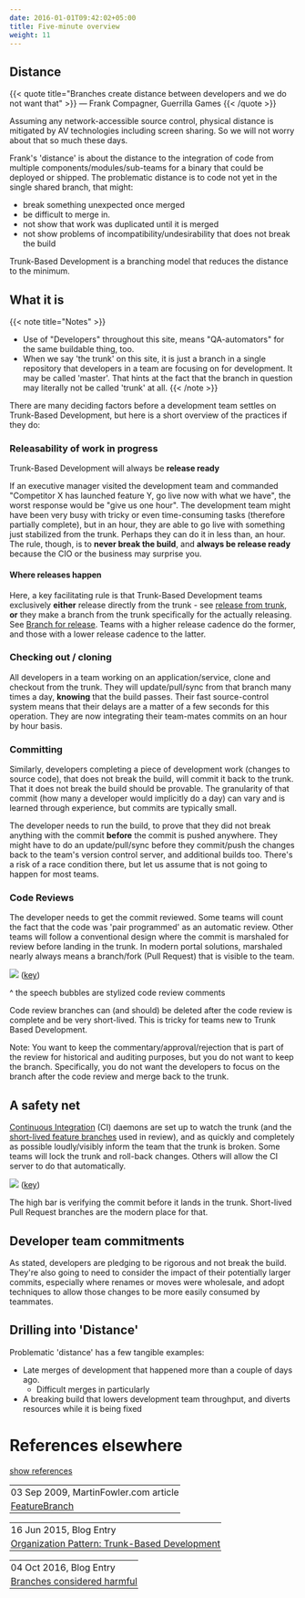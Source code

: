 ```yaml
---
date: 2016-01-01T09:42:02+05:00
title: Five-minute overview
weight: 11
---
```


## Distance

{{< quote title="Branches create distance between developers and we do not want that" >}}
&mdash; Frank Compagner, Guerrilla Games
{{< /quote >}}

Assuming any network-accessible source control, physical distance is mitigated by AV technologies including 
screen sharing. So we will not worry about that so much these days.

Frank's 'distance' is about the distance to the integration of code from multiple components/modules/sub-teams for a 
binary that could be deployed or shipped. The problematic distance is to code not yet in the single shared branch, 
that might:

* break something unexpected once merged
* be difficult to merge in.
* not show that work was duplicated until it is merged
* not show problems of incompatibility/undesirability that does not break the build

Trunk-Based Development is a branching model that reduces the distance to the minimum. 
 
## What it is

{{< note title="Notes" >}}
* Use of "Developers" throughout this site, means "QA-automators" for the same buildable thing, too.
* When we say 'the trunk' on this site, it is just a branch in a single repository that developers in a team are focusing on 
for development. It may be called 'master'. That hints at the fact that the branch in question may literally not be 
called 'trunk' at all.
{{< /note >}}

There are many deciding factors before a development team settles on Trunk-Based Development, but here is a short overview 
of the practices if they do:

### Releasability of work in progress

Trunk-Based Development will always be **release ready**

If an executive manager visited the development team and commanded "Competitor X has launched feature Y, go 
live now with what we have", the worst response would be "give us one hour". The development team might have been very 
busy with tricky or even time-consuming tasks (therefore partially complete), but in an hour, they are able to go live 
with something just stabilized from the trunk. Perhaps they can do it in less than, an hour. The rule, though, is to **never break 
the build**, and **always be release ready** because the CIO or the business may surprise you.

#### Where releases happen

Here, a key facilitating rule is that Trunk-Based Development teams exclusively **either** release directly from the 
trunk - see [release from trunk](/release-from-trunk/), **or** they make a branch from the trunk specifically for 
the actually releasing. See [Branch for release](/branch-for-release/).
Teams with a higher release cadence do the former, and those with a lower release cadence to the latter. 

### Checking out / cloning

All developers in a team working on an application/service, clone and checkout from the trunk. They will 
update/pull/sync from that branch many times a day, **knowing** that the build passes. Their fast 
source-control system means that their delays are a matter of a few seconds for this operation. They are now 
integrating their team-mates commits on an hour by hour basis.

### Committing

Similarly, developers completing a piece of development work (changes to source code), that does not 
break the build, will commit it back to the trunk. That it does not break the build should be provable. The granularity of that commit (how many a developer 
would implicitly do a day) can vary and is learned through experience, but commits are typically small.

The developer needs to run the build, to prove that they did not break anything with the commit **before** the commit
is pushed anywhere. They might have to do an update/pull/sync before they commit/push the changes back to the team's 
version control server, and additional builds too. There's a risk of a race condition there, but let us assume that is not 
going to happen for most teams.

### Code Reviews

The developer needs to get the commit reviewed. Some teams will count the fact that the code was 'pair programmed' 
as an automatic review. Other teams will follow a conventional design where the commit is marshaled
for review before landing in the trunk. In modern portal solutions, marshaled nearly always means a branch/fork (Pull
Request) that is visible to the team.

![](trunk_pr.png)
([key](/key/))

^ the speech bubbles are stylized code review comments

Code review branches can (and should) be 
deleted after the code review is complete and be very short-lived. This is tricky for teams new to Trunk Based 
Development. 

Note: You want to keep 
the commentary/approval/rejection that is part of the review for historical and auditing purposes, but you do not want to 
keep the branch. Specifically, you do not want the developers to focus on the branch after the code review and merge back
to the trunk.

## A safety net

[Continuous Integration](/continuous-integration/) (CI) daemons are set up to watch the trunk (and the 
[short-lived feature branches](/short-lived-feature-branches/) used in review), and as quickly and completely as possible 
loudly/visibly inform the team that the trunk is broken.  Some teams will lock the trunk and roll-back changes. Others 
will allow the CI server to do that automatically.

![](5trunk1.png)
([key](/key/))

The high bar is verifying the commit before it lands in the trunk. Short-lived Pull Request branches are the modern
place for that.
 
## Developer team commitments

As stated, developers are pledging to be rigorous and not break the build. They're also going to need to consider 
the impact of their potentially larger commits, especially where renames or moves were wholesale, and adopt techniques
to allow those changes to be more easily consumed by teammates.

## Drilling into 'Distance'

Problematic 'distance' has a few tangible examples:

* Late merges of development that happened more than a couple of days ago.
  * Difficult merges in particularly
* A breaking build that lowers development team throughput, and diverts resources while it is being fixed

# References elsewhere

<a id="showHideRefs" href="javascript:toggleRefs();">show references</a>

<div>
    <table style="border: 0; box-shadow: none">
        <tr>
            <td style="padding: 2px" valign="top">03 Sep 2009, MartinFowler.com article</td>
        </tr>
        <tr>
            <td style="border-top: 0px; padding: 2px" valign="top"><a href="https://martinfowler.com/bliki/FeatureBranch.html">FeatureBranch</a></td>
        </tr>
    </table>
    <table style="border: 0; box-shadow: none">
        <tr>
            <td style="padding: 2px" valign="top">16 Jun 2015, Blog Entry</td>
        </tr>
        <tr>
            <td style="border-top: 0px; padding: 2px" valign="top"><a href="http://www.alwaysagileconsulting.com/articles/organisation-pattern-trunk-based-development">Organization Pattern: Trunk-Based Development</a></td>
        </tr>
    </table>
    <table style="border: 0; box-shadow: none">
        <tr>
            <td style="padding: 2px" valign="top">04 Oct 2016, Blog Entry</td>
        </tr>
        <tr>
            <td style="border-top: 0px; padding: 2px" valign="top"><a href="https://www.michielrook.nl/2016/10/branches-considered-harmful/">Branches considered harmful</a></td>
        </tr>
    </table>
</div>


